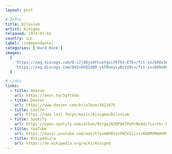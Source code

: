 ```yaml
---
layout: post

# Infos
title: Diluvium
artist: Ainigma
released: 1973-01-01
country: 🇩🇪
label: (independente)
categories: ['Hard Rock']
images:
  [
    'https://img.discogs.com/O-s7j9OjoXFCxofgxiYFfh3-ETE=/fit-in/600x585/filters:strip_icc():format(jpeg):mode_rgb():quality(90)/discogs-images/R-4190649-1461994864-2536.jpeg.jpg',
    'https://img.discogs.com/80ZvGhQ2XQR_vkTRooyLyBcVI0c=/fit-in/600x600/filters:strip_icc():format(jpeg):mode_rgb():quality(90)/discogs-images/R-4190649-1560733310-6960.jpeg.jpg',
  ]

# Links
links:
  - title: Amazon
    url: https://amzn.to/3qYtVda
  - title: Deezer
    url: https://www.deezer.com/br/album/1622675
  - title: Lastfm
    url: https://www.last.fm/pt/music/Ainigma/Diluvium
  - title: Spotify
    url: https://open.spotify.com/album/0SrgwjN3DPQ4IPeMrNe4di?si=Ykr-8StqQZ6ChzKBLBjwHg
  - title: YouTube
    url: https://music.youtube.com/watch?v=mHhRVznFWZc&list=RDAMVMmHhRVznFWZc
  - title: Wikipedia-w
    url: https://de.wikipedia.org/wiki/Ainigma
---
```

